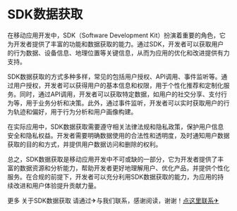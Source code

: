 # SDK数据获取

在移动应用开发中，SDK（Software Development Kit）扮演着重要的角色，它为开发者提供了丰富的功能和数据获取的能力。通过SDK，开发者可以获取用户的行为数据、设备信息、地理位置等关键信息，从而为应用的优化和改进提供有力支持。

SDK数据获取的方式多种多样，常见的包括用户授权、API调用、事件监听等。通过用户授权，开发者可以获得用户的基本信息和权限，用于个性化推荐和定制化服务。同时，通过API调用，开发者可以获取特定数据，如用户的社交分享、支付行为等，用于业务分析和决策。此外，通过事件监听，开发者可以实时获取用户的行为轨迹和偏好，用于行为分析和用户画像构建。

在实际应用中，SDK数据获取需要遵守相关法律法规和隐私政策，保护用户信息安全和隐私权益。开发者需要明确数据使用的合法性和透明度，及时通知用户数据获取的目的和方式，并提供用户数据访问和删除的权利。

总之，SDK数据获取是移动应用开发中不可或缺的一部分，它为开发者提供了丰富的数据资源和分析能力，帮助开发者更好地理解用户、优化产品，并提供个性化服务。在合规的前提下，开发者可以充分利用SDK数据获取的能力，为应用的持续改进和用户体验提升贡献力量。

更多 关于SDK数据获取 请通过✈与我们联系，感谢阅读，谢谢！[点这里联系✈](https://bbs.k02.cc)